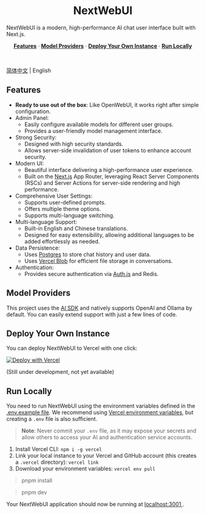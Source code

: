 <h1 align="center">NextWebUI</h1>

NextWebUI is a modern, high-performance AI chat user interface built with Next.js.

<p align="center"> <a href="#features"><strong>Features</strong></a> · <a href="#model-providers"><strong>Model Providers</strong></a> · <a href="#deploy-your-own-instance"><strong>Deploy Your Own Instance</strong></a> · <a href="#run-locally"><strong>Run Locally</strong></a> </p> <br/>

[简体中文](./README_zh.md) | English

## Features

- **Ready to use out of the box**: Like OpenWebUI, it works right after simple configuration.
- Admin Panel:
  - Easily configure available models for different user groups.
  - Provides a user-friendly model management interface.
- Strong Security:
  - Designed with high security standards.
  - Allows server-side invalidation of user tokens to enhance account security.
- Modern UI:
  - Beautiful interface delivering a high-performance user experience.
  - Built on the [Next.js](https://nextjs.org/) App Router, leveraging React Server Components (RSCs) and Server Actions for server-side rendering and high performance.
- Comprehensive User Settings:
  - Supports user-defined prompts.
  - Offers multiple theme options.
  - Supports multi-language switching.
- Multi-language Support:
  - Built-in English and Chinese translations.
  - Designed for easy extensibility, allowing additional languages to be added effortlessly as needed.
- Data Persistence:
  - Uses [Postgres](https://vercel.com/marketplace/neon) to store chat history and user data.
  - Uses [Vercel Blob](https://vercel.com/storage/blob) for efficient file storage in conversations.
- Authentication:
  - Provides secure authentication via [Auth.js](https://authjs.dev/) and Redis.

## Model Providers

This project uses the [AI SDK](https://sdk.vercel.ai/docs) and natively supports OpenAI and Ollama by default. You can easily extend support with just a few lines of code.

## Deploy Your Own Instance

You can deploy NextWebUI to Vercel with one click:

[![Deploy with Vercel](https://vercel.com/button?x-oss-process=image/resize,m_mfit,w_320,h_320&x-oss-process=image/resize,m_mfit,w_320,h_320)]()

(Still under development, not yet available)

## Run Locally

You need to run NextWebUI using the environment variables defined in the [.env.example file](https://chat.qwen.ai/c/.env.example). We recommend using [Vercel environment variables](https://vercel.com/docs/projects/environment-variables), but creating a `.env` file is also sufficient.

> **Note**: Never commit your `.env` file, as it may expose your secrets and allow others to access your AI and authentication service accounts. 

1. Install Vercel CLI: `npm i -g vercel`
2. Link your local instance to your Vercel and GitHub account (this creates a `.vercel` directory): `vercel link`
3. Download your environment variables: `vercel env pull`

> pnpm install

> pnpm dev

Your NextWebUI application should now be running at [localhost:3001 ](http://localhost:3001/).
